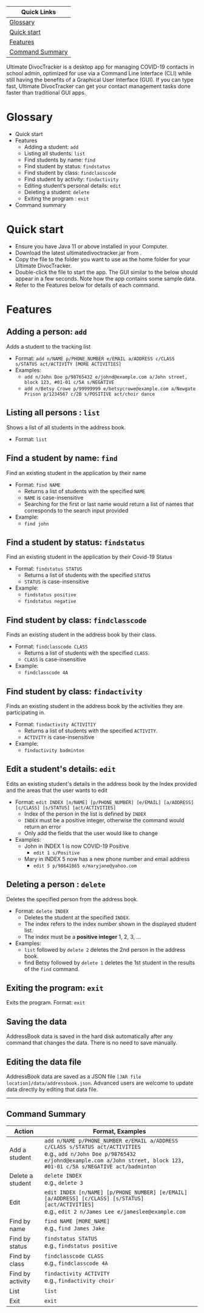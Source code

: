 
| Quick Links                         |
|-------------------------------------|
| [Glossary](#Glossary)               |
| [Quick start](#Quick-start)         |
| [Features](#Features)               |
| [Command Summary](#Command-Summary) |


Ultimate DivocTracker is a desktop app for managing COVID-19 contacts in school admin, optimized for use via a Command Line Interface (CLI) while still having the benefits of a Graphical User Interface (GUI). If you can type fast, Ultimate DivocTracker can get your contact management tasks done faster than traditional GUI apps.

# Glossary
- Quick start
- Features
  - Adding a student: `add`
  - Listing all students: `list`
  - Find students by name: `find`
  - Find student by status:  `findstatus`
  - Find student by class: `findclasscode`
  - Find student by activity: `findactivity`
  - Editing student’s personal details: `edit`
  - Deleting a student: `delete`
  - Exiting the program : `exit`
- Command summary

# Quick start
- Ensure you have Java 11 or above installed in your Computer.
- Download the latest ultimatedivoctracker.jar from <website link>.
- Copy the file to the folder you want to use as the home folder for your Ultimate DivocTracker.
- Double-click the file to start the app. The GUI similar to the below should appear in a few seconds. Note how the app contains some sample data.
- Refer to the Features below for details of each command.



# Features
## Adding a person: `add`
Adds a student to the tracking list
- Format: `add n/NAME p/PHONE_NUMBER e/EMAIL a/ADDRESS​ c/CLASS s/STATUS act/ACTIVITY [MORE ACTIVITIES]`
- Examples:
  - `add n/John Doe p/98765432 e/johnd@example.com a/John street, block 123, #01-01 c/5A s/NEGATIVE`
  - `add n/Betsy Crowe p/99999999 e/betsycrowe@example.com a/Newgate Prison p/1234567 c/2B s/POSITIVE act/choir dance`

## Listing all persons : `list`
Shows a list of all students in the address book.
- Format: `list`

## Find a student by name: `find`
Find an existing student in the application by their name
- Format: `find NAME`
  - Returns a list of students with the specified `NAME`
  - `NAME` is case-insensitive
  - Searching for the first or last name would return a list of names that corresponds to the search input provided
- Example:
  - `find john`

## Find a student by status: `findstatus`
Find an existing student in the application by their Covid-19 Status
- Format: `findstatus STATUS`
  - Returns a list of students with the specified `STATUS`
  - `STATUS` is case-insensitive
- Example:
  - `findstatus positive`
  - `findstatus negative`

## Find student by class: `findclasscode`
Finds an existing student in the address book by their class.
- Format: `findclasscode CLASS`
  - Returns a list of students with the specified `CLASS`.
  - `CLASS` is case-insensitive
- Example:
  - `findclasscode 4A`

## Find student by class: `findactivity`
Finds an existing student in the address book by the activities they are participating in.
- Format: `findactivity ACTIVITIY`
  - Returns a list of students with the specified `ACTIVITY`.
  - `ACTIVITY` is case-insensitive
- Example:
  - `findactivity badminton`

## Edit a student's details: `edit`
Edits an existing student's details in the address book by the Index provided and the areas that the user wants to edit
- Format: `edit INDEX [n/NAME] [p/PHONE_NUMBER] [e/EMAIL] [a/ADDRESS] [c/CLASS] [s/STATUS] [act/ACTIVITIES]`
  - Index of the person in the list is defined by `INDEX`
  - `INDEX` must be a positive integer, otherwise the command would return an error
  - Only add the fields that the user would like to change
- Examples:
  - John in INDEX 1 is now COVID-19 Positive
    - `edit 1 s/Positive`
  - Mary in INDEX 5 now has a new phone number and email address
    - `edit 5 p/98641865 e/maryjane@yahoo.com`

## Deleting a person : `delete`
Deletes the specified person from the address book.
- Format: `delete INDEX`
  - Deletes the student at the specified `INDEX`.
  - The index refers to the index number shown in the displayed student list.
  - The index must be a **positive integer** 1, 2, 3, ...
- Examples:
  - `list` followed by `delete 2` deletes the 2nd person in the address book.
  - find Betsy followed by `delete 1` deletes the 1st student in the results of the `find` command.


## Exiting the program: `exit`
Exits the program.
Format: `exit`
## Saving the data
AddressBook data is saved in the hard disk automatically after any command that changes the data. There is no need to save manually.

## Editing the data file
AddressBook data are saved as a JSON file `[JAR file location]/data/addressbook.json`. Advanced users are welcome to update data directly by editing that data file.

----------------

## Command Summary

  
| Action           | Format, Examples                               |                    
|-----|------------------------------------------------|
| Add a student    | `add n/NAME p/PHONE_NUMBER e/EMAIL a/ADDRESS c/CLASS s/STATUS act/ACTIVITIES`<br/>e.g., `add n/John Doe p/98765432 e/johnd@example.com a/John street, block 123, #01-01 c/5A s/NEGATIVE act/badminton` |
| Delete a student | `delete INDEX`<br/>e.g., `delete 3`                      |
| Edit             | `edit INDEX [n/NAME] [p/PHONE_NUMBER] [e/EMAIL] [a/ADDRESS] [c/CLASS] [s/STATUS] [act/ACTIVITIES]`<br/>e.g., `edit 2 n/James Lee e/jameslee@example.com`                                                       |
| Find by name     | `find NAME [MORE_NAME]`<br/>e.g., `find James Jake`      |
| Find by status   | `findstatus STATUS`<br/>e.g., `findstatus positive`      |
| Find by class    | `findclasscode CLASS`<br/>e.g., `findclasscode 4A`       |
| Find by activity | `findactivity ACTIVITY`<br/>e.g., `findactivity choir`   |
| List             | `list`                                                   |
| Exit             | `exit`                                                   |
